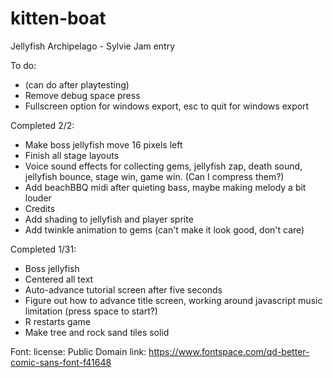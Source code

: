 # kitten-boat

Jellyfish Archipelago - Sylvie Jam entry

To do: 
- (can do after playtesting)
- Remove debug space press
- Fullscreen option for windows export, esc to quit for windows export

Completed 2/2:
- Make boss jellyfish move 16 pixels left
- Finish all stage layouts
- Voice sound effects for collecting gems, jellyfish zap, death sound, jellyfish bounce, stage win, game win. (Can I compress them?)
- Add beachBBQ midi after quieting bass, maybe making melody a bit louder
- Credits
- Add shading to jellyfish and player sprite
- Add twinkle animation to gems (can't make it look good, don't care)

Completed 1/31:
- Boss jellyfish
- Centered all text
- Auto-advance tutorial screen after five seconds
- Figure out how to advance title screen, working around javascript music limitation (press space to start?)
- R restarts game
- Make tree and rock sand tiles solid

Font: 
license: Public Domain
link: https://www.fontspace.com/qd-better-comic-sans-font-f41648
